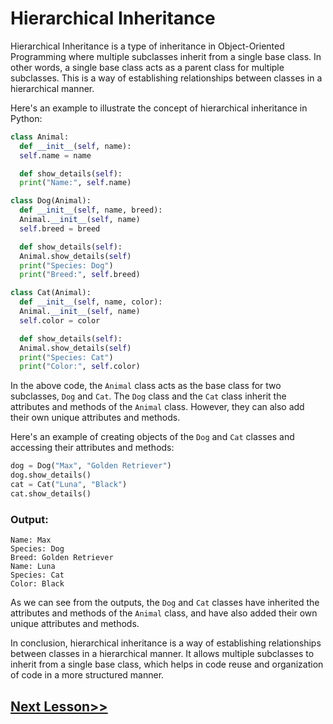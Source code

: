 # Hierarchical Inheritance

Hierarchical Inheritance is a type of inheritance in Object-Oriented Programming where multiple subclasses inherit from a single base class. In other words, a single base class acts as a parent class for multiple subclasses. This is a way of establishing relationships between classes in a hierarchical manner.

Here's an example to illustrate the concept of hierarchical inheritance in Python:
```python
class Animal:
  def __init__(self, name):
  self.name = name

  def show_details(self):
  print("Name:", self.name)

class Dog(Animal):
  def __init__(self, name, breed):
  Animal.__init__(self, name)
  self.breed = breed

  def show_details(self):
  Animal.show_details(self)
  print("Species: Dog")
  print("Breed:", self.breed)

class Cat(Animal):
  def __init__(self, name, color):
  Animal.__init__(self, name)
  self.color = color

  def show_details(self):
  Animal.show_details(self)
  print("Species: Cat")
  print("Color:", self.color)
```
In the above code, the `Animal` class acts as the base class for two subclasses, `Dog` and `Cat`. The `Dog` class and the `Cat` class inherit the attributes and methods of the `Animal` class. However, they can also add their own unique attributes and methods.

Here's an example of creating objects of the `Dog` and `Cat` classes and accessing their attributes and methods:

```python
dog = Dog("Max", "Golden Retriever")
dog.show_details()
cat = Cat("Luna", "Black")
cat.show_details()
```
### Output:
```
Name: Max
Species: Dog
Breed: Golden Retriever
Name: Luna
Species: Cat
Color: Black
```
As we can see from the outputs, the `Dog` and `Cat` classes have inherited the attributes and methods of the `Animal` class, and have also added their own unique attributes and methods.

In conclusion, hierarchical inheritance is a way of establishing relationships between classes in a hierarchical manner. It allows multiple subclasses to inherit from a single base class, which helps in code reuse and organization of code in a more structured manner.
## [Next Lesson>>](https://replit.com/@codewithharry/82-Day-82-Exercise-8-Solution)



